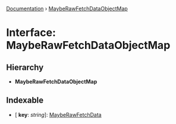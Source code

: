 [Documentation](../README.md) › [MaybeRawFetchDataObjectMap](mayberawfetchdataobjectmap.md)

# Interface: MaybeRawFetchDataObjectMap

## Hierarchy

* **MaybeRawFetchDataObjectMap**

## Indexable

* \[ **key**: *string*\]: [MaybeRawFetchData](mayberawfetchdata.md)

